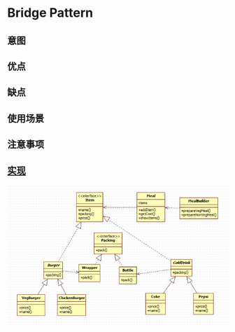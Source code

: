 # Bridge Pattern


## 意图


## 优点

## 缺点

## 使用场景


## 注意事项


## [实现](https://github.com/shiyangqin/Qinsy/tree/master/DesignPatterns/BuilderPattern)

<img src="img/BuilderPattern.jpg" />
